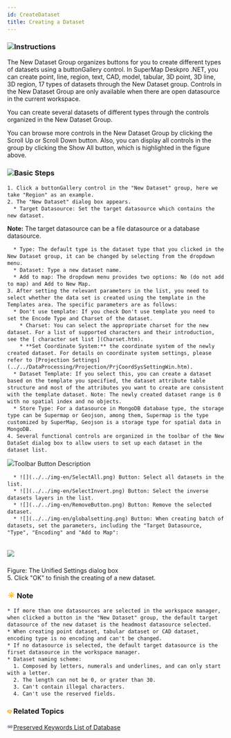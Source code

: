 ```yaml
---
id: CreateDataset
title: Creating a Dataset
---
```

### ![](../../img/read.gif)Instructions

The New Dataset Group organizes buttons for you to create different types of datasets using a buttonGallery control. In SuperMap Deskpro .NET, you can create point, line, region, text, CAD, model, tabular, 3D point, 3D line, 3D region, 17 types of datasets through the New Dataset group. Controls in the
New Dataset Group are only available when there are open datasource in the current workspace.

You can create several datasets of different types through the controls organized in the New Dataset Group.

You can browse more controls in the New Dataset Group by clicking the Scroll Up or Scroll Down button. Also, you can display all controls in the group by clicking the Show All button, which is highlighted in the figure above.

### ![](../../img/read.gif)Basic Steps

    1. Click a buttonGallery control in the "New Dataset" group, here we take "Region" as an example.
    2. The "New Dataset" dialog box appears. 
      * Target Datasource: Set the target datasource which contains the new dataset. 

**Note:** The target datasource can be a file datasource or a database datasource.

      * Type: The default type is the dataset type that you clicked in the New Dataset group, it can be changed by selecting from the dropdown menu.
      * Dataset: Type a new dataset name.
      * Add to map: The dropdown menu provides two options: No (do not add to map) and Add to New Map.
    3. After setting the relevant parameters in the list, you need to select whether the data set is created using the template in the Templates area. The specific parameters are as follows:
      * Don't use template: If you check Don't use template you need to set the Encode Type and Charset of the dataset.
        * Charset: You can select the appropriate charset for the new dataset. For a list of supported characters and their introduction, see the [ character set list ](Charset.htm).
        * **Set Coordinate System:** the coordinate system of the newly created dataset. For details on coordinate system settings, please refer to [Projection Settings](../../DataProcessing/Projection/PrjCoordSysSettingWin.htm).
      * Dataset Template: If you select this, you can create a dataset based on the template you specified, the dataset attribute table structure and most of the attributes you want to create are consistent with the template dataset. Note: The newly created dataset range is 0 with no spatial index and no objects.
      * Store Type: For a datasource in MongoDB database type, the storage type can be Supermap or Geojson, among them, Supermap is the type customized by SuperMap, Geojson is a storage type for spatial data in MongoDB.
    4. Several functional controls are organized in the toolbar of the New DataSet dialog box to allow users to set up each dataset in the dataset list.

![](img/close.gif)Toolbar Button Description

      * ![](../../img-en/SelectAll.png) Button: Select all datasets in the list. 
      * ![](../../img-en/SelectInvert.png) Button: Select the inverse datasets layers in the list. 
      * ![](../../img-en/RemoveButton.png) Button: Remove the selected dataset.
      * ![](../../img-en/globalsetting.png) Button: When creating batch of datasets, set the parameters, including the "Target Datasource, "Type", "Encoding" and "Add to Map": 
![](img/setting-en.png)  
---  
Figure: The Unified Settings dialog box  
    5. Click "OK" to finish the creating of a new dataset.

### ![](../img/note.png)Note

    * If more than one datasources are selected in the workspace manager, when clicked a button in the "New Dataset" group, the default target datasource of the new dataset is the headmost datasource selected.
    * When creating point dataset, tabular dataset or CAD dataset, encoding type is no encoding and can't be changed.
    * If no datasource is selected, the default target datasource is the firset datasource in the workspace manager.
    * Dataset naming scheme: 
      1. Composed by letters, numerals and underlines, and can only start with a letter.
      2. The length can not be 0, or grater than 30.
      3. Can't contain illegal characters.
      4. Can't use the reserved fields.

### ![](../img/seealso.png)Related Topics

![](../img/smalltitle.png)[Preserved Keywords List of Database](DatabaseKeyWords-en.htm)


